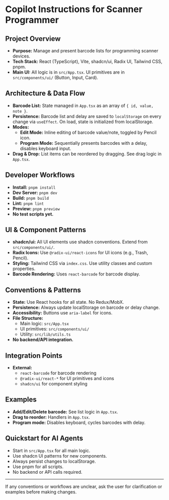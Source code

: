 # Copilot Instructions for Scanner Programmer

## Project Overview
- **Purpose:** Manage and present barcode lists for programming scanner devices.
- **Tech Stack:** React (TypeScript), Vite, shadcn/ui, Radix UI, Tailwind CSS, pnpm.
- **Main UI:** All logic is in `src/App.tsx`. UI primitives are in `src/components/ui/` (Button, Input, Card).

## Architecture & Data Flow
- **Barcode List:** State managed in `App.tsx` as an array of `{ id, value, note }`.
- **Persistence:** Barcode list and delay are saved to `localStorage` on every change via `useEffect`. On load, state is initialized from localStorage.
- **Modes:**
  - **Edit Mode:** Inline editing of barcode value/note, toggled by Pencil icon.
  - **Program Mode:** Sequentially presents barcodes with a delay, disables keyboard input.
- **Drag & Drop:** List items can be reordered by dragging. See drag logic in `App.tsx`.

## Developer Workflows
- **Install:** `pnpm install`
- **Dev Server:** `pnpm dev`
- **Build:** `pnpm build`
- **Lint:** `pnpm lint`
- **Preview:** `pnpm preview`
- **No test scripts yet.**

## UI & Component Patterns
- **shadcn/ui:** All UI elements use shadcn conventions. Extend from `src/components/ui/`.
- **Radix Icons:** Use `@radix-ui/react-icons` for UI icons (e.g., Trash, Pencil).
- **Styling:** Tailwind CSS via `index.css`. Use utility classes and custom properties.
- **Barcode Rendering:** Uses `react-barcode` for barcode display.

## Conventions & Patterns
- **State:** Use React hooks for all state. No Redux/MobX.
- **Persistence:** Always update localStorage on barcode or delay change.
- **Accessibility:** Buttons use `aria-label` for icons.
- **File Structure:**
  - Main logic: `src/App.tsx`
  - UI primitives: `src/components/ui/`
  - Utility: `src/lib/utils.ts`
- **No backend/API integration.**

## Integration Points
- **External:**
  - `react-barcode` for barcode rendering
  - `@radix-ui/react-*` for UI primitives and icons
  - `shadcn/ui` for component styling

## Examples
- **Add/Edit/Delete barcode:** See list logic in `App.tsx`.
- **Drag to reorder:** Handlers in `App.tsx`.
- **Program mode:** Disables keyboard, cycles barcodes with delay.

## Quickstart for AI Agents
- Start in `src/App.tsx` for all main logic.
- Use shadcn UI patterns for new components.
- Always persist changes to localStorage.
- Use pnpm for all scripts.
- No backend or API calls required.

---
If any conventions or workflows are unclear, ask the user for clarification or examples before making changes.